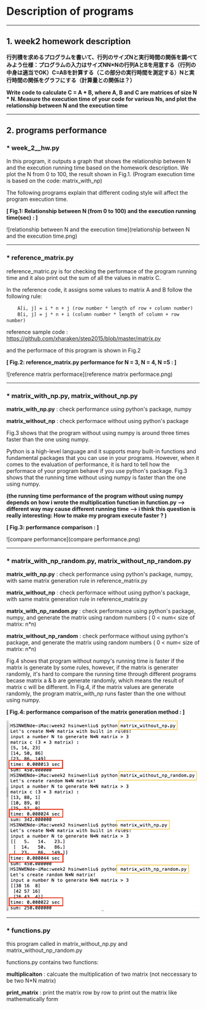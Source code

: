 # Description of programs

------

## 1. week2 homework description

**行列積を求めるプログラムを書いて、行列のサイズNと実行時間の関係を調べてみよう仕様：プログラムの入力はサイズNN×Nの行列AとBを用意する（行列の中身は適当でOK）C=ABを計算する（この部分の実行時間を測定する）Nと実行時間の関係をグラフにする（計算量との関係は？）**

**Write code to calculate C = A \* B, where A, B and C are matrices of size N * N. Measure the execution time of your code for various Ns, and plot the relationship between N and the execution time**

--------------------------------------------------------------------------------------------------------------

## 2. programs performance 

### * week_2__hw.py

In this program, it outputs a graph that shows the relationship between N and the execution running time based on the homework description. We plot the N from 0 to 100, the result shown in Fig.1. (Program execution time is based on the code: matrix_with_np)

The following programs explain that different coding style will affect the program execution time.

**[ Fig.1: Relationship between N (from 0 to 100) and the execution running time(sec) : ]**

![relationship between N and the execution time](relationship between N and the execution time.png)

***

### * reference_matrix.py

reference_matric.py is for checking the performace of the program running time and it also print out the sum of  all the values in matrix C.

In the reference code, it assigns some values to matrix A and B follow the following rule:

        A[i, j] = i * n + j (row number * length of row + column number)
        B[i, j] = j * n + i (column number * length of column + row number)
reference sample code : https://github.com/xharaken/step2015/blob/master/matrix.py

and the performace of this program is shown in Fig.2

**[ Fig.2: reference_matrix.py performance for N = 3, N = 4, N =5 : ]**

![reference matrix performace](reference matrix performace.png)

***

### * matrix_with_np.py, matrix_without_np.py

**matrix_with_np.py** : check performance using python's package, numpy

**matrix_without_np** : check performace without using python's package 

Fig.3 shows that the program without using numpy is around three times faster than the one using numpy.

Python is a high-level language and it supports many built-in functions and fundamental packages that you can use in your programs. However, when it comes to the evaluation of performance, it is hard to tell how the performace of your program behave if you use python's package. Fig.3 shows that the running time  without using numpy is faster than the one using numpy.

**(the running time performance of the program without using numpy depends on how i wrote the multiplication function in function.py —> different way may cause different running time —> i think this question is really interesting: How to make my program execute faster ? )**

**[ Fig.3: performance comparison : ]**

![compare performance](compare performance.png)

***

### * matrix_with_np_random.py, matrix_without_np_random.py

**matrix_with_np.py** : check performance using python's package, numpy, with same matrix generation rule in reference_matrix.py 

**matrix_without_np** : check performace without using python's package, with same matrix generation rule in reference_matrix.py 

**matrix_with_np_random.py** : check performance using python's package, numpy, and generate the matrix using random numbers ( 0 < num< size of matrix: n*n)

**matrix_without_np_random** : check performace without using python's package, and generate the matrix using random numbers ( 0 < num< size of matrix: n*n)

Fig.4 shows that program without numpy's running time is faster if the matrix is generate by some rules, however, if the matrix is generater randomly, it's hard to compare the running time through different programs becase matrix a & b are generate randomly, which means the result of matrix c will be different. In Fig.4, if the matrix values are generate randomly, the program matrix_with_np runs faster than the one without using numpy.

**[ Fig.4: performance comparison of the matrix generation method : ]**

![random_rule](random_rule.png)

***

### * functions.py

this program called in matrix_without_np.py and matrix_without_np_random.py

functions.py contains two functions:

**multiplicaiton** : calcuate the multiplication of two matrix (not neccessary to be two N*N matrix)

**print_matrix** : print the matrix row by row to print out the matrix like mathematically form

